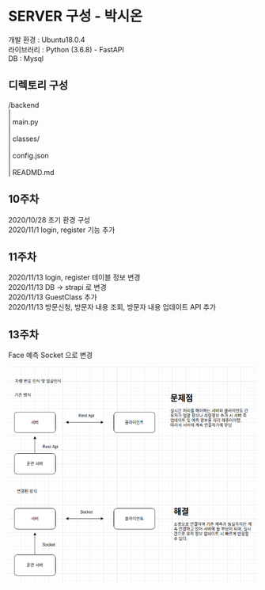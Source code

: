 # SERVER  구성 - 박시온

개발 환경 : Ubuntu18.0.4  
라이브러리 : Python (3.6.8) - FastAPI  
DB : Mysql  


## 디렉토리 구성 

/backend  
|  
| main.py  
|  
| classes/   
|   
| config.json  
|  
| READMD.md  


## 10주차 
2020/10/28 초기 환경 구성    
2020/11/1 login, register 기능 추가    

## 11주차 
2020/11/13 login, register 테이블 정보 변경  
2020/11/13 DB -> strapi 로 변경   
2020/11/13 GuestClass 추가    
2020/11/13  방문신청, 방문자 내용 조회, 방문자 내용 업데이트 API 추가

## 13주차

Face 예측 Socket 으로 변경 

![13](./readme/13.png)  

 